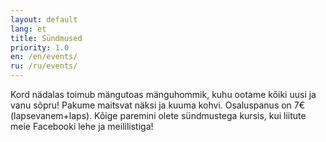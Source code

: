 ```yaml
---
layout: default
lang: et
title: Sündmused
priority: 1.0
en: /en/events/
ru: /ru/events/
---
```


Kord nädalas toimub mängutoas mänguhommik, kuhu ootame kõiki uusi ja vanu sõpru! Pakume maitsvat näksi ja kuuma kohvi. Osaluspanus on 7€ (lapsevanem+laps). 
Kõige paremini olete sündmustega kursis, kui liitute meie Facebooki lehe ja meililistiga!

